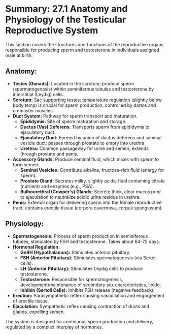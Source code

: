 # Summary: 27.1 Anatomy and Physiology of the Testicular Reproductive System

This section covers the structures and functions of the reproductive organs responsible for producing sperm and testosterone in individuals assigned male at birth.

## Anatomy:

*   **Testes (Gonads):** Located in the scrotum; produce sperm (spermatogenesis) within seminiferous tubules and testosterone by interstitial (Leydig) cells.
*   **Scrotum:** Sac supporting testes; temperature regulation (slightly below body temp) is crucial for sperm production, controlled by dartos and cremaster muscles.
*   **Duct System:** Pathway for sperm transport and maturation.
    *   **Epididymis:** Site of sperm maturation and storage.
    *   **Ductus (Vas) Deferens:** Transports sperm from epididymis to ejaculatory duct.
    *   **Ejaculatory Duct:** Formed by union of ductus deferens and seminal vesicle duct; passes through prostate to empty into urethra.
    *   **Urethra:** Common passageway for urine and semen; extends through prostate and penis.
*   **Accessory Glands:** Produce seminal fluid, which mixes with sperm to form semen.
    *   **Seminal Vesicles:** Contribute alkaline, fructose-rich fluid (energy for sperm).
    *   **Prostate Gland:** Secretes milky, slightly acidic fluid containing citrate (nutrient) and enzymes (e.g., PSA).
    *   **Bulbourethral (Cowper's) Glands:** Secrete thick, clear mucus prior to ejaculation to neutralize acidic urine residue in urethra.
*   **Penis:** External organ for delivering sperm into the female reproductive tract; contains erectile tissue (corpora cavernosa, corpus spongiosum).

## Physiology:

*   **Spermatogenesis:** Process of sperm production in seminiferous tubules, stimulated by FSH and testosterone. Takes about 64-72 days.
*   **Hormonal Regulation:**
    *   **GnRH (Hypothalamus):** Stimulates anterior pituitary.
    *   **FSH (Anterior Pituitary):** Stimulates spermatogenesis (via Sertoli cells).
    *   **LH (Anterior Pituitary):** Stimulates Leydig cells to produce testosterone.
    *   **Testosterone:** Responsible for spermatogenesis, development/maintenance of secondary sex characteristics, libido.
    *   **Inhibin (Sertoli Cells):** Inhibits FSH release (negative feedback).
*   **Erection:** Parasympathetic reflex causing vasodilation and engorgement of erectile tissue.
*   **Ejaculation:** Sympathetic reflex causing contraction of ducts and glands, expelling semen.

The system is designed for continuous sperm production and delivery, regulated by a complex interplay of hormones.
